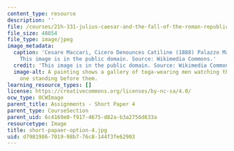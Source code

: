 ```yaml
---
content_type: resource
description: ''
file: /courses/21h-331-julius-caesar-and-the-fall-of-the-roman-republic-spring-2016/d7981986701998b776c8144f3fe62903_short-papaer-option-4.jpg
file_size: 48854
file_type: image/jpeg
image_metadata:
  caption: 'Cesare Maccari, Cicero Denounces Catiline (1888) Palazzo Madama, Rome.
    This image is in the public domain. Source: Wikimedia Commons.'
  credit: 'This image is in the public domain. Source: Wikimedia Commons.'
  image-alt: A painting shows a gallery of toga-wearing men watching the speech of
    one standing before them.
learning_resource_types: []
license: https://creativecommons.org/licenses/by-nc-sa/4.0/
ocw_type: OCWImage
parent_title: Assignments - Short Paper 4
parent_type: CourseSection
parent_uid: 6c4169e0-f917-4675-d82a-b3a2756d633a
resourcetype: Image
title: short-papaer-option-4.jpg
uid: d7981986-7019-98b7-76c8-144f3fe62903
---
```

